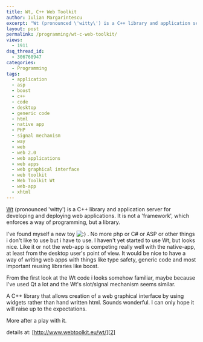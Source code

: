 ```yaml
---
title: Wt, C++ Web Toolkit
author: Iulian Margarintescu
excerpt: "Wt (pronounced \'witty\') is a C++ library and application server for developing and deploying web applications. It is not a \'framework\', which enforces a way of programming, but a library."
layout: post
permalink: /programming/wt-c-web-toolkit/
views:
  - 1911
dsq_thread_id:
  - 306768947
categories:
  - Programming
tags:
  - application
  - asp
  - boost
  - c++
  - code
  - desktop
  - generic code
  - html
  - native app
  - PHP
  - signal mechanism
  - way
  - web
  - web 2.0
  - web applications
  - web apps
  - web graphical interface
  - web toolkit
  - Web Toolkit Wt
  - web-app
  - xhtml
---
```

[Wt][1] (pronounced 'witty') is a C++ library and application server for developing and deploying web applications. It is not a 'framework', which enforces a way of programming, but a library.<!--more-->

I've found myself a new toy <img src="http://www.erata.net/wp-includes/images/smilies/icon_smile.gif" alt=":)" class="wp-smiley" /> . No more php or C# or ASP or other things i don't like to use but i have to use. I haven't yet started to use Wt, but looks nice. Like it or not the web-app is competing really well with the native-app, at least from the desktop user's point of view. It would be nice to have a way of writing web apps with things like type safety, generic code and most important reusing libraries like boost.

From the first look at the Wt code i looks somehow familiar, maybe because I've used Qt a lot and the Wt's slot/signal mechanism seems similar.

A C++ library that allows creation of a web graphical interface by using widgets rather than hand written html. Sounds wonderful. I can only hope it will raise up to the expectations.

More after a play with it.

details at: [http://www.webtoolkit.eu/wt/][2]

 [1]: http://www.webtoolkit.eu/wt/ "Wt"
 [2]: http://www.webtoolkit.eu/wt/ "Wt website"